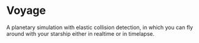 # Voyage
A planetary simulation with elastic collision detection, in which you can fly around with your starship either in realtime or in timelapse.
